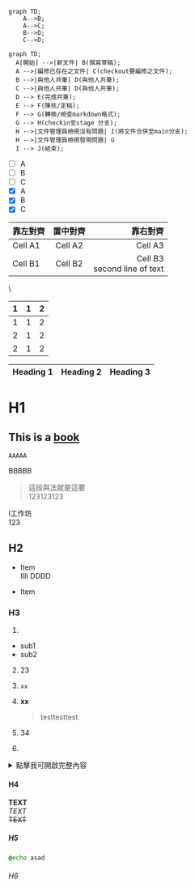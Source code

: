 ```mermaid
graph TD;
    A-->B;
    A-->C;
    B-->D;
    C-->D;
```


```mermaid
graph TD;
  A[開始] -->|新文件| B(撰寫草稿);
  A -->|編修已存在之文件| C(checkout要編修之文件);
  B -->|與他人共筆| D(與他人共筆);
  C -->|與他人共筆| D(與他人共筆);
  D --> E(完成共筆);
  E --> F(陳核/定稿);
  F --> G(轉換/檢查markdown格式);
  G --> H(checkin至stage 分支);
  H -->|文件管理員檢視沒有問題| I(將文件合併至main分支);
  H -->|文件管理員檢視發現問題| G
  I --> J(結束);
```


- [ ] A
- [ ] B
- [ ] C
- [x] A
- [x] B
- [x] C

| 靠左對齊 | 置中對齊 | 靠右對齊 |
|-----------|:-----------:|--------------------------------:|
| Cell A1 | Cell A2 | Cell A3 |
| Cell B1 | Cell B2 | Cell B3<br/>second line of text |

\


| 1 | 1 | 2 |
| - | - | - |
| 1 | 1 | 2 |
| 2 | 1 | 2 |
| 2 | 1 | 2 |

| Heading 1 | Heading 2 | Heading 3 |
|-----------|-----------|---------------------------------|


# H1

This is a [book](url)
---

    AAAAA
BBBBB

>這段與法就是這要\
>123123123

I工作坊\
123

## H2

* Item\
  IIII
  DDDD
  
- Item

### H3

1. 
  - sub1
  - sub2

2. 23
3. `xx`
4. **xx**

   >testtesttest



4. 34



6. 


<details>
    <summary>點擊我可開啟完整內容</summary>

    <img width="114" alt="image" src="https://user-images.githubusercontent.com/33304953/280638146-526a2ac1-7879-4479-a8fe-de8c045bce49.png" >

</details>




#### H4

**TEXT**\
*TEXT*\
~~TEXT~~

##### H5

```bat
@echo asad

```

###### H6
